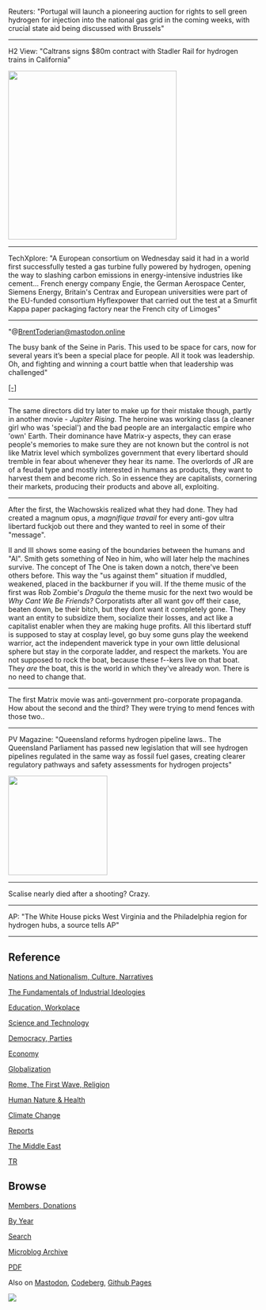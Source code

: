 
Reuters: "Portugal will launch a pioneering auction for rights to sell
green hydrogen for injection into the national gas grid in the coming
weeks, with crucial state aid being discussed with Brussels"

---

H2 View: "Caltrans signs $80m contract with Stadler Rail for hydrogen
trains in California"

<img width='340' src='https://files.mastodon.social/cache/preview_cards/images/075/922/209/original/1cd7386419522f27.png'/> 

---

TechXplore: "A European consortium on Wednesday said it had in a world
first successfully tested a gas turbine fully powered by hydrogen,
opening the way to slashing carbon emissions in energy-intensive
industries like cement... French energy company Engie, the German
Aerospace Center, Siemens Energy, Britain's Centrax and European
universities were part of the EU-funded consortium Hyflexpower that
carried out the test at a Smurfit Kappa paper packaging factory near
the French city of Limoges"

---

"@BrentToderian@mastodon.online

The busy bank of the Seine in Paris. This used to be space for cars,
now for several years it’s been a special place for people. All it
took was leadership. Oh, and fighting and winning a court battle when
that leadership was challenged"

[[-]](https://files.mastodon.online/media_attachments/files/111/230/637/089/314/688/original/c43325dd840c3dc1.png)

---

The same directors did try later to make up for their mistake though,
partly in another movie - *Jupiter Rising*. The heroine was working
class (a cleaner girl who was 'special') and the bad people are an
intergalactic empire who 'own' Earth. Their dominance have Matrix-y
aspects, they can erase people's memories to make sure they are not
known but the control is not like Matrix level which symbolizes
government that every libertard should tremble in fear about whenever
they hear its name. The overlords of JR are of a feudal type and
mostly interested in humans as products, they want to harvest them and
become rich. So in essence they are capitalists, cornering their
markets, producing their products and above all, exploiting. 

---

After the first, the Wachowskis realized what they had done. They had
created a magnum opus, a *magnifique travail* for every anti-gov ultra
libertard fuckjob out there and they wanted to reel in some of their
"message".

II and III shows some easing of the boundaries between the humans and
"AI".  Smith gets something of Neo in him, who will later help the
machines survive.  The concept of The One is taken down a notch,
there've been others before. This way the "us against them" situation
if muddled, weakened, placed in the backburner if you will. If the
theme music of the first was Rob Zombie's *Dragula* the theme music
for the next two would be *Why Cant We Be Friends?* Corporatists after
all want gov off their case, beaten down, be their bitch, but they
dont want it completely gone. They want an entity to subsidize them,
socialize their losses, and act like a capitalist enabler when they
are making huge profits. All this libertard stuff is supposed to stay
at cosplay level, go buy some guns play the weekend warrior, act the
independent maverick type in your own little delusional sphere but
stay in the corporate ladder, and respect the markets. You are not
supposed to rock the boat, because these f--kers live on that
boat. They *are* the boat, this is the world in which they've already
won. There is no need to change that. 

---

The first Matrix movie was anti-government pro-corporate propaganda.
How about the second and the third? They were trying to mend fences
with those two..  

---

PV Magazine: "Queensland reforms hydrogen pipeline laws.. The
Queensland Parliament has passed new legislation that will see
hydrogen pipelines regulated in the same way as fossil fuel gases,
creating clearer regulatory pathways and safety assessments for
hydrogen projects"

<img width='200' src='https://www.pv-magazine-australia.com/wp-content/uploads/sites/9/2023/10/F8HHLhuakAAJBD8-e1697005533527.jpeg'/> 

---

Scalise nearly died after a shooting? Crazy.

---

AP: "The White House picks West Virginia and the Philadelphia region
for hydrogen hubs, a source tells AP"

---

## Reference

[Nations and Nationalism, Culture, Narratives](0119/2013/02/nations-and-nationalism.html)

[The Fundamentals of Industrial Ideologies](0119/2011/04/fundamentals-of-industrial-ideologies.html)

[Education, Workplace](0119/2017/09/education-workplace.html)

[Science and Technology](0119/2018/09/science-technology.html)

[Democracy, Parties](0119/2016/11/democracy.html)

[Economy](2021/01/economy.html)

[Globalization](0119/2018/09/globalization.html)

[Rome, The First Wave, Religion](0119/2017/12/rome.html)

[Human Nature & Health](2020/07/human-nature.html)

[Climate Change](2022/01/climate.html)

[Reports](2021/01/reports.html)

[The Middle East](0119/2019/07/middleeast.html)

[TR](../tr/index.html)

## Browse

[Members, Donations](2022/08/members.html)

[By Year](years.html)

[Search](search.html)

[Microblog Archive](mbl/index.html)

[PDF](https://drive.google.com/uc?export=view&id=1FSi-1MnqXVq_PVTEXzzflwN8-7h92N_R)

Also on 
[Mastodon](https://fosstodon.org/@muratk5n),
[Codeberg](https://muratk5n.codeberg.page/en/),
[Github Pages](https://muratk5n.github.io/thirdwave/en/)

<img src='https://drive.google.com/uc?export=view&id=1zsIeciFSvlr-sWB84Tc0mfZ_NYqn9VQx'/> 





